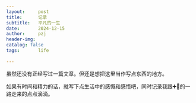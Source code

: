 ```yaml
---
layout:     post
title:      记录
subtitle:   平凡的一生
date:       2024-12-15
author:     pzj
header-img: 
catalog: false 
tags:       life
    
---
```


虽然还没有正经写过一篇文章。但还是想把这里当作写点东西的地方。

如果有时间和精力的话，就写下点生活中的感慨和感悟吧，同时记录我跟➕🩷的一路走来的点点滴滴。
